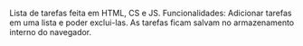 Lista de tarefas feita em HTML, CS e JS.
Funcionalidades: Adicionar tarefas em uma lista e poder exclui-las.
As tarefas ficam salvam no armazenamento interno do navegador.